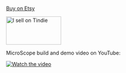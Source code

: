 <a href="https://www.etsy.com/uk/listing/1406095722/microscope-eurorack-oscilloscope-module" target="_blank">Buy on Etsy</a>

<a href="https://www.tindie.com/stores/nbirch/microscope-eurorack-oscilloscope-module-kit-8hp/?ref=offsite_badges&utm_source=sellers_nbirch&utm_medium=badges&utm_campaign=badge_medium"><img src="https://d2ss6ovg47m0r5.cloudfront.net/badges/tindie-mediums.png" alt="I sell on Tindie" width="150" height="78"></a>

MicroScope build and demo video on YouTube:

[![Watch the video](https://img.youtube.com/vi/SuJLoRmx39I/0.jpg)](https://youtu.be/SuJLoRmx39I)
